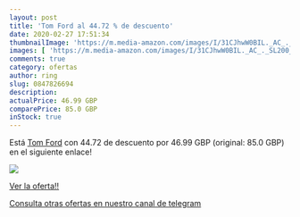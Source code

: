 ```yaml
---
layout: post
title: 'Tom Ford al 44.72 % de descuento'
date: 2020-02-27 17:51:34
thumbnailImage: 'https://m.media-amazon.com/images/I/31CJhwW0BIL._AC_._SL200_.jpg'
images: [ 'https://m.media-amazon.com/images/I/31CJhwW0BIL._AC_._SL200_.jpg' ]
comments: true
category: ofertas
author: ring
slug: 0847826694
description:
actualPrice: 46.99 GBP
comparePrice: 85.0 GBP
inStock: true
---
```


Está [Tom Ford](https://www.amazon.co.uk/dp/0847826694/?tag=redken01-21) con 44.72 de descuento por 46.99 GBP (original: 85.0 GBP) en el siguiente enlace!

[![](https://m.media-amazon.com/images/I/31CJhwW0BIL._AC_._SL200_.jpg)](https://www.amazon.co.uk/dp/0847826694/?tag=redken01-21)

[Ver la oferta!!](https://www.amazon.co.uk/dp/0847826694/?tag=redken01-21)

[Consulta otras ofertas en nuestro canal de telegram](https://t.me/s/ofertas25)

